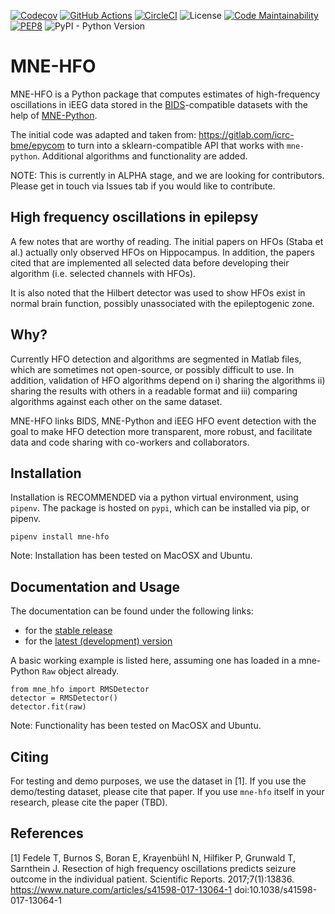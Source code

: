 
[![Codecov](https://codecov.io/gh/adam2392/mne-hfo/branch/master/graph/badge.svg)](https://codecov.io/gh/adam2392/mne-hfo)
[![GitHub Actions](https://github.com/adam2392/mne-hfo/workflows/test_suite/badge.svg)](https://github.com/adam2392/mne-hfo/actions)
[![CircleCI](https://circleci.com/gh/adam2392/mne-hfo.svg?style=svg)](https://circleci.com/gh/adam2392/mne-hfo)
![License](https://img.shields.io/pypi/l/mne-bids)
[![Code Maintainability](https://api.codeclimate.com/v1/badges/3afe97439ec5133ce267/maintainability)](https://codeclimate.com/github/adam2392/mne-hfo/maintainability)
[![PEP8](https://img.shields.io/badge/code%20style-pep8-orange.svg)](https://www.python.org/dev/peps/pep-0008/)
![PyPI - Python Version](https://img.shields.io/pypi/pyversions/mne-hfo)

[comment]: <> ([![PyPI Download count]&#40;https://pepy.tech/badge/mne-bids&#41;]&#40;https://pepy.tech/project/mne-bids&#41;)

MNE-HFO
=======

MNE-HFO is a Python package that computes estimates of high-frequency oscillations 
in iEEG data stored in the [BIDS](https://bids.neuroimaging.io/)-compatible datasets with the help of
[MNE-Python](https://mne.tools/stable/index.html).

The initial code was adapted and taken from: https://gitlab.com/icrc-bme/epycom 
to turn into a sklearn-compatible API that works with ``mne-python``. Additional algorithms and functionality are 
added.

NOTE: This is currently in ALPHA stage, and we are looking for 
contributors. Please get in touch via Issues tab if you would like to
contribute.

High frequency oscillations in epilepsy
---------------------------------------
A few notes that are worthy of reading. The initial papers on HFOs (Staba et al.) 
actually only observed HFOs on Hippocampus. In addition, the papers cited that 
are implemented all selected data before developing their algorithm (i.e. selected 
channels with HFOs). 

It is also noted that the Hilbert detector was used to show HFOs
exist in normal brain function, possibly unassociated with 
the epileptogenic zone.

Why?
----
Currently HFO detection and algorithms are segmented in Matlab files,
which are sometimes not open-source, or possibly difficult to use. In 
addition, validation of HFO algorithms depend on i) sharing the algorithms 
ii) sharing the results with others in a readable format and iii) comparing 
algorithms against each other on the same dataset.

MNE-HFO links BIDS, MNE-Python and iEEG HFO event detection with the goal to make HFO 
detection more transparent, more robust, and facilitate data and code sharing with 
co-workers and collaborators.

Installation
------------
Installation is RECOMMENDED via a python virtual environment, using ``pipenv``. 
The package is hosted on ``pypi``, which can be installed via pip, or pipenv.

    pipenv install mne-hfo

Note: Installation has been tested on MacOSX and Ubuntu.

Documentation and Usage
-----------------------

The documentation can be found under the following links:

- for the [stable release](https://mne.tools/mne-bids/)
- for the [latest (development) version](https://mne.tools/mne-bids/dev/index.html)

A basic working example is listed here, assuming one has loaded in a 
mne-Python ``Raw`` object already.

    from mne_hfo import RMSDetector
    detector = RMSDetector()
    detector.fit(raw)

Note: Functionality has been tested on MacOSX and Ubuntu.

Citing
------
For testing and demo purposes, we use the dataset in [1]. 
If you use the demo/testing dataset, please cite that paper. 
If you use ``mne-hfo`` itself in your research, please cite 
the paper (TBD).

References
----------
[1] Fedele T, Burnos S, Boran E, Krayenbühl N, Hilfiker P, Grunwald T, Sarnthein J. Resection of high frequency oscillations predicts seizure outcome in the individual patient.
Scientific Reports. 2017;7(1):13836.
https://www.nature.com/articles/s41598-017-13064-1
doi:10.1038/s41598-017-13064-1
